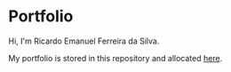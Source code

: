 # Portfolio

Hi, I'm Ricardo Emanuel Ferreira da Silva.

My portfolio is stored in this repository and allocated [here](https://refds.vercel.app/).
